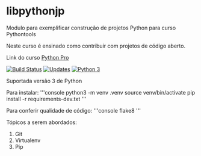 # libpythonjp
Modulo para exemplificar construção de projetos Python para curso Pythontools

Neste curso é ensinado como contribuir com projetos de código aberto.

Link do curso [Python Pro](https://www.python.pro.br/)

[![Build Status](https://travis-ci.org/pythonprgbr/libpythonjp.svg?branch=master)](https://travis-ci.org/pythonprgbr/libpythonjp)
[![Updates](https://pyup.io/repos/github/jlplautz/libpythonjp/shield.svg)](https://pyup.io/repos/github/jlplautz/libpythonjp/)
[![Python 3](https://pyup.io/repos/github/jlplautz/libpythonjp/python-3-shield.svg)](https://pyup.io/repos/github/jlplautz/libpythonjp/)

Suportada versão 3 de Python

Para instalar:
'''console
python3 -m venv .venv
source venv/bin/activate
pip install -r requirements-dev.txt
'''

Para conferir qualidade de código:
'''console
flake8
'''

Tópicos a serem abordados:
1. Git
2. Virtualenv
3. Pip